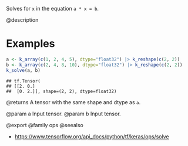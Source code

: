 Solves for `x` in the equation `a * x = b`.

@description

# Examples

```r
a <- k_array(c(1, 2, 4, 5), dtype="float32") |> k_reshape(c(2, 2))
b <- k_array(c(2, 4, 8, 10), dtype="float32") |> k_reshape(c(2, 2))
k_solve(a, b)
```

```
## tf.Tensor(
## [[2. 0.]
##  [0. 2.]], shape=(2, 2), dtype=float32)
```

@returns
A tensor with the same shape and dtype as `a`.

@param a Input tensor.
@param b Input tensor.

@export
@family ops
@seealso
+ <https://www.tensorflow.org/api_docs/python/tf/keras/ops/solve>
